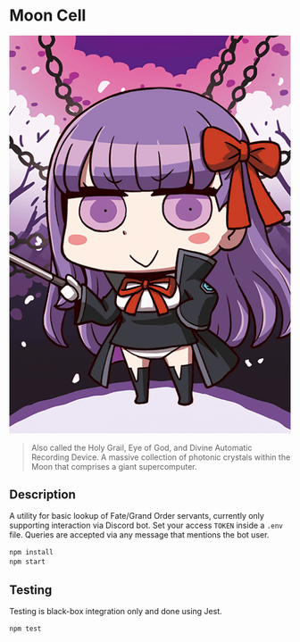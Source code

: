 # Moon Cell
![icon](img/servants/servant_166.png)
> Also called the Holy Grail, Eye of God, and Divine Automatic Recording Device.
> A massive collection of photonic crystals within the Moon that comprises a giant supercomputer.

## Description
A utility for basic lookup of Fate/Grand Order servants, currently only supporting
interaction via Discord bot. Set your access `TOKEN` inside a `.env` file.
Queries are accepted via any message that mentions the bot user.
```bash
npm install
npm start
```

## Testing
Testing is black-box integration only and done using Jest.
```bash
npm test
```
